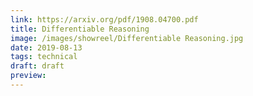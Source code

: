 ```yaml
---
link: https://arxiv.org/pdf/1908.04700.pdf
title: Differentiable Reasoning
image: /images/showreel/Differentiable Reasoning.jpg
date: 2019-08-13
tags: technical
draft: draft
preview:
---
```



